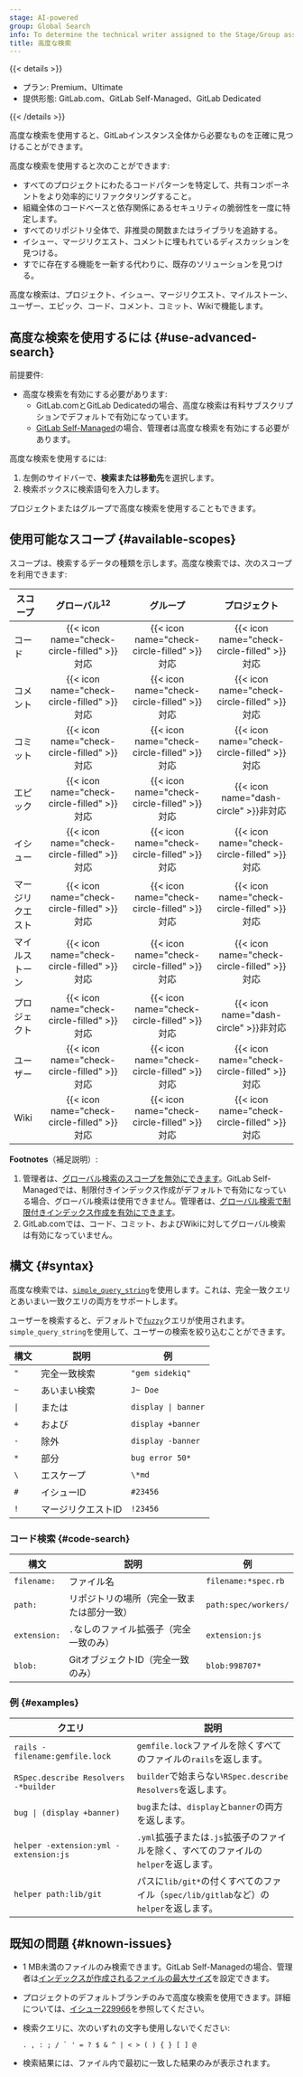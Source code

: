 ```yaml
---
stage: AI-powered
group: Global Search
info: To determine the technical writer assigned to the Stage/Group associated with this page, see https://handbook.gitlab.com/handbook/product/ux/technical-writing/#assignments
title: 高度な検索
---
```


{{< details >}}

- プラン: Premium、Ultimate
- 提供形態: GitLab.com、GitLab Self-Managed、GitLab Dedicated

{{< /details >}}

高度な検索を使用すると、GitLabインスタンス全体から必要なものを正確に見つけることができます。

高度な検索を使用すると次のことができます:

- すべてのプロジェクトにわたるコードパターンを特定して、共有コンポーネントをより効率的にリファクタリングすること。
- 組織全体のコードベースと依存関係にあるセキュリティの脆弱性を一度に特定します。
- すべてのリポジトリ全体で、非推奨の関数またはライブラリを追跡する。
- イシュー、マージリクエスト、コメントに埋もれているディスカッションを見つける。
- すでに存在する機能を一新する代わりに、既存のソリューションを見つける。

高度な検索は、プロジェクト、イシュー、マージリクエスト、マイルストーン、ユーザー、エピック、コード、コメント、コミット、Wikiで機能します。

## 高度な検索を使用するには {#use-advanced-search}

前提要件: 

- 高度な検索を有効にする必要があります:
  - GitLab.comとGitLab Dedicatedの場合、高度な検索は有料サブスクリプションでデフォルトで有効になっています。
  - [GitLab Self-Managed](../../integration/advanced_search/elasticsearch.md#enable-advanced-search)の場合、管理者は高度な検索を有効にする必要があります。

高度な検索を使用するには:

1. 左側のサイドバーで、**検索または移動先**を選択します。
1. 検索ボックスに検索語句を入力します。

プロジェクトまたはグループで高度な検索を使用することもできます。

## 使用可能なスコープ {#available-scopes}

スコープは、検索するデータの種類を示します。高度な検索では、次のスコープを利用できます:

| スコープ          | グローバル<sup>1</sup><sup>2</sup>            | グループ                                       | プロジェクト |
|----------------|:-------------------------------------------:|:-------------------------------------------:|:-------:|
| コード           | {{< icon name="check-circle-filled" >}}対応 | {{< icon name="check-circle-filled" >}}対応 | {{< icon name="check-circle-filled" >}}対応 |
| コメント       | {{< icon name="check-circle-filled" >}}対応 | {{< icon name="check-circle-filled" >}}対応 | {{< icon name="check-circle-filled" >}}対応 |
| コミット        | {{< icon name="check-circle-filled" >}}対応 | {{< icon name="check-circle-filled" >}}対応 | {{< icon name="check-circle-filled" >}}対応 |
| エピック          | {{< icon name="check-circle-filled" >}}対応 | {{< icon name="check-circle-filled" >}}対応 | {{< icon name="dash-circle" >}}非対応 |
| イシュー         | {{< icon name="check-circle-filled" >}}対応 | {{< icon name="check-circle-filled" >}}対応 | {{< icon name="check-circle-filled" >}}対応 |
| マージリクエスト | {{< icon name="check-circle-filled" >}}対応 | {{< icon name="check-circle-filled" >}}対応 | {{< icon name="check-circle-filled" >}}対応 |
| マイルストーン     | {{< icon name="check-circle-filled" >}}対応 | {{< icon name="check-circle-filled" >}}対応 | {{< icon name="check-circle-filled" >}}対応 |
| プロジェクト       | {{< icon name="check-circle-filled" >}}対応 | {{< icon name="check-circle-filled" >}}対応 | {{< icon name="dash-circle" >}}非対応 |
| ユーザー          | {{< icon name="check-circle-filled" >}}対応 | {{< icon name="check-circle-filled" >}}対応 | {{< icon name="check-circle-filled" >}}対応 |
| Wiki          | {{< icon name="check-circle-filled" >}}対応 | {{< icon name="check-circle-filled" >}}対応 | {{< icon name="check-circle-filled" >}}対応 |

**Footnotes**（補足説明）:

1. 管理者は、[グローバル検索のスコープを無効にできます](_index.md#disable-global-search-scopes)。GitLab Self-Managedでは、制限付きインデックス作成がデフォルトで有効になっている場合、グローバル検索は使用できません。管理者は、[グローバル検索で制限付きインデックス作成を有効にできます](../../integration/advanced_search/elasticsearch.md#indexed-namespaces)。
1. GitLab.comでは、コード、コミット、およびWikiに対してグローバル検索は有効になっていません。

## 構文 {#syntax}

<!-- Remember to also update the tables in `doc/drawers/advanced_search_syntax.md` -->

高度な検索では、[`simple_query_string`](https://www.elastic.co/guide/en/elasticsearch/reference/current/query-dsl-simple-query-string-query.html)を使用します。これは、完全一致クエリとあいまい一致クエリの両方をサポートします。

ユーザーを検索すると、デフォルトで[`fuzzy`](https://www.elastic.co/guide/en/elasticsearch/reference/current/query-dsl-fuzzy-query.html)クエリが使用されます。`simple_query_string`を使用して、ユーザーの検索を絞り込むことができます。

| 構文 | 説明      | 例 |
|--------|------------------|---------|
| `"`    | 完全一致検索     | `"gem sidekiq"` |
| `~`    | あいまい検索     | `J~ Doe` |
| `\|`   | または               | `display \| banner` |
| `+`    | および              | `display +banner` |
| `-`    | 除外          | `display -banner` |
| `*`    | 部分          | `bug error 50*` |
| ` \ `  | エスケープ           | `\*md`  |
| `#`    | イシューID         | `#23456` |
| `!`    | マージリクエストID | `!23456` |

### コード検索 {#code-search}

| 構文       | 説明                                     | 例 |
|--------------|-------------------------------------------------|---------|
| `filename:`  | ファイル名                                        | `filename:*spec.rb` |
| `path:`      | リポジトリの場所（完全一致または部分一致）   | `path:spec/workers/` |
| `extension:` | `.`なしのファイル拡張子（完全一致のみ） | `extension:js` |
| `blob:`      | GitオブジェクトID（完全一致のみ）              | `blob:998707*` |

### 例 {#examples}

<!-- markdownlint-disable MD044 -->

| クエリ                                 | 説明 |
|---------------------------------------|-------------|
| `rails -filename:gemfile.lock`        | `gemfile.lock`ファイルを除くすべてのファイルの`rails`を返します。 |
| `RSpec.describe Resolvers -*builder`  | `builder`で始まらない`RSpec.describe Resolvers`を返します。 |
| `bug \| (display +banner)`            | `bug`または、`display`と`banner`の両方を返します。 |
| `helper -extension:yml -extension:js` | `.yml`拡張子または`.js`拡張子のファイルを除く、すべてのファイルの`helper`を返します。 |
| `helper path:lib/git`                 | パスに`lib/git*`の付くすべてのファイル（`spec/lib/gitlab`など）の`helper`を返します。 |

<!-- markdownlint-enable MD044 -->

## 既知の問題 {#known-issues}

- 1 MB未満のファイルのみ検索できます。GitLab Self-Managedの場合、管理者は[インデックスが作成されるファイルの最大サイズ](../../administration/instance_limits.md#maximum-file-size-indexed)を設定できます。
- プロジェクトのデフォルトブランチのみで高度な検索を使用できます。詳細については、[イシュー229966](https://gitlab.com/gitlab-org/gitlab/-/issues/229966)を参照してください。
- 検索クエリに、次のいずれの文字も使用しないでください:

  ```plaintext
  . , : ; / ` ' = ? $ & ^ | < > ( ) { } [ ] @
  ```

- 検索結果には、ファイル内で最初に一致した結果のみが表示されます。
